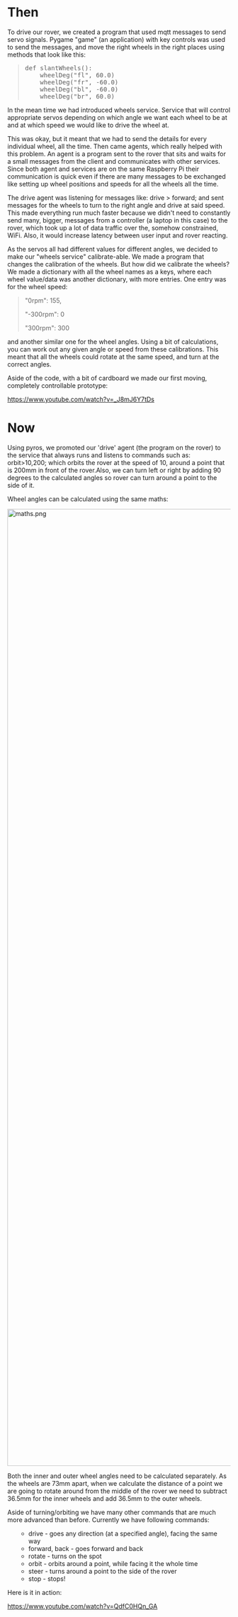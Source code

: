 <html><body><h1>Then</h1>
To drive our rover, we created a program that used mqtt messages to send servo signals. Pygame "game" (an application) with key controls was used to send the messages, and move the right wheels in the right places using methods that look like this:
<blockquote>
<pre>def slantWheels():
    wheelDeg("fl", 60.0)
    wheelDeg("fr", -60.0)
    wheelDeg("bl", -60.0)
    wheelDeg("br", 60.0)</pre>
</blockquote>
In the mean time we had introduced wheels service. Service that will control appropriate servos depending on which angle we want each wheel to be at and at which speed we would like to drive the wheel at.

This was okay, but it meant that we had to send the details for every individual wheel, all the time. Then came agents, which really helped with this problem. An agent is a program sent to the rover that sits and waits for a small messages from the client and communicates with other services. Since both agent and services are on the same Raspberry Pi their communication is quick even if there are many messages to be exchanged like setting up wheel positions and speeds for all the wheels all the time.

The drive agent was listening for messages like: drive &gt; forward; and sent messages for the wheels to turn to the right angle and drive at said speed. This made everything run much faster because we didn't need to constantly send many, bigger, messages from a controller (a laptop in this case) to the rover, which took up a lot of data traffic over the, somehow constrained, WiFi. Also, it would increase latency between user input and rover reacting.

As the servos all had different values for different angles, we decided to make our "wheels service" calibrate-able. We made a program that changes the calibration of the wheels. But how did we calibrate the wheels? We made a dictionary with all the wheel names as a keys, where each wheel value/data was another dictionary, with more entries. One entry was for the wheel speed:
<blockquote>"0rpm": 155,

"-300rpm": 0

"300rpm": 300</blockquote>
and another similar one for the wheel angles. Using a bit of calculations, you can work out any given angle or speed from these calibrations. This meant that all the wheels could rotate at the same speed, and turn at the correct angles.

Aside of the code, with a bit of cardboard we made our first moving, completely controllable prototype:

https://www.youtube.com/watch?v=_J8mJ6Y7tDs
<h1>Now</h1>
Using pyros, we promoted our 'drive' agent (the program on the rover) to the service that always runs and listens to commands such as: orbit&gt;10,200; which orbits the rover at the speed of 10, around a point that is 200mm in front of the rover.Also, we can turn left or right by adding 90 degrees to the calculated angles so rover can turn around a point to the side of it.

Wheel angles can be calculated using the same maths:

<img class="alignnone size-full wp-image-538" src="/2017/03/maths.png" alt="maths.png" width="3840" height="2160">

Both the inner and outer wheel angles need to be calculated separately. As the wheels are 73mm apart, when we calculate the distance of a point we are going to rotate around from the middle of the rover we need to subtract 36.5mm for the inner wheels and add 36.5mm to the outer wheels.

Aside of turning/orbiting we have many other commands that are much more advanced than before. Currently we have following commands:
<ul>
<ul>
	<li>drive - goes any direction (at a specified angle), facing the same way</li>
	<li>forward, back - goes forward and back</li>
	<li>rotate - turns on the spot</li>
	<li>orbit - orbits around a point, while facing it the whole time</li>
	<li>steer - turns around a point to the side of the rover</li>
	<li>stop - stops!</li>
</ul>
</ul>
Here is it in action:

https://www.youtube.com/watch?v=QdfC0HQn_GA</body></html>